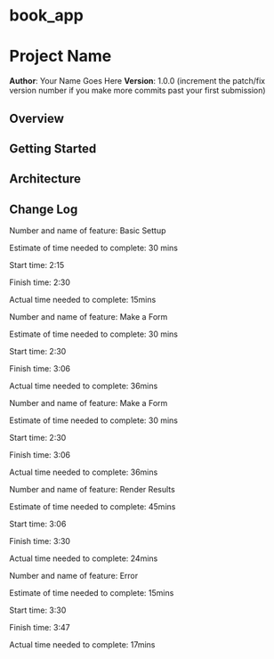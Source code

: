 # book_app

# Project Name

**Author**: Your Name Goes Here
**Version**: 1.0.0 (increment the patch/fix version number if you make more commits past your first submission)

## Overview


## Getting Started


## Architecture


## Change Log


Number and name of feature: Basic Settup

Estimate of time needed to complete: 30 mins

Start time: 2:15

Finish time: 2:30

Actual time needed to complete: 15mins

Number and name of feature: Make a Form

Estimate of time needed to complete: 30 mins

Start time: 2:30

Finish time: 3:06

Actual time needed to complete: 36mins


Number and name of feature: Make a Form

Estimate of time needed to complete: 30 mins

Start time: 2:30

Finish time: 3:06

Actual time needed to complete: 36mins


Number and name of feature: Render Results

Estimate of time needed to complete: 45mins

Start time: 3:06

Finish time: 3:30

Actual time needed to complete: 24mins

Number and name of feature: Error

Estimate of time needed to complete: 15mins

Start time: 3:30

Finish time: 3:47

Actual time needed to complete: 17mins


